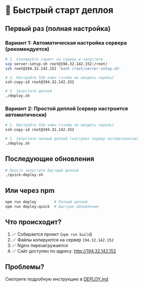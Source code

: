 # 🚀 Быстрый старт деплоя

## Первый раз (полная настройка)

### Вариант 1: Автоматическая настройка сервера (рекомендуется)

```bash
# 1. Скопируйте скрипт на сервер и запустите
scp server-setup.sh root@194.32.142.152:/root/
ssh root@194.32.142.152 'bash /root/server-setup.sh'

# 2. Настройте SSH ключ (чтобы не вводить пароль)
ssh-copy-id root@194.32.142.152

# 3. Запустите деплой
./deploy.sh
```

### Вариант 2: Простой деплой (сервер настроится автоматически)

```bash
# 1. Настройте SSH ключ (чтобы не вводить пароль)
ssh-copy-id root@194.32.142.152

# 2. Запустите полный деплой (настроит сервер автоматически)
./deploy.sh
```

## Последующие обновления

```bash
# Просто запустите быстрый деплой
./quick-deploy.sh
```

## Или через npm

```bash
npm run deploy        # Полный деплой
npm run deploy:quick  # Быстрое обновление
```

## Что происходит?

1. ✅ Собирается проект (`npm run build`)
2. ✅ Файлы копируются на сервер `194.32.142.152`
3. ✅ Nginx перезагружается
4. ✅ Сайт доступен по адресу: http://194.32.142.152

## Проблемы?

Смотрите подробную инструкцию в [DEPLOY.md](./DEPLOY.md)

